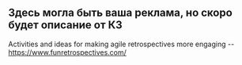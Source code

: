 ## Здесь могла быть ваша реклама, но скоро будет описание от К3

Activities and ideas for making agile retrospectives more engaging -- https://www.funretrospectives.com/
